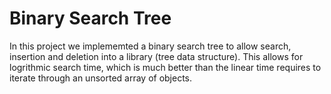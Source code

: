 # Binary Search Tree

In this project we implememted a binary search tree to allow search, insertion and deletion into a library (tree data structure). This allows for logrithmic search time, which is much better than the linear time requires to iterate through an unsorted array of objects.
